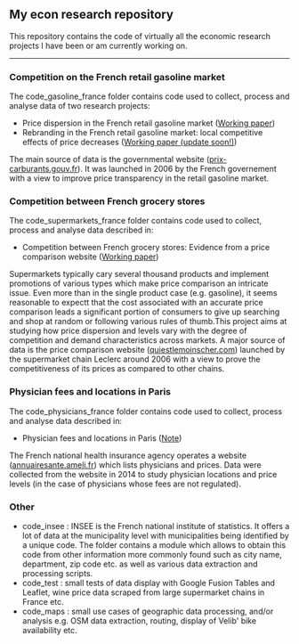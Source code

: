 ## My econ research repository

This repository contains the code of virtually all the economic research projects I have been or am currently working on. 

----------

### Competition on the French retail gasoline market

The code_gasoline_france folder contains code used to collect, process and analyse data of two research projects:


- Price dispersion in the French retail gasoline market ([Working paper](https://github.com/etiennecha/master_code/blob/master/papers/french_retail_gasoline_dispersion/french_retail_gasoline_dispersion.pdf))
- Rebranding in the French retail gasoline market: local competitive effects of price decreases ([Working paper (update soon!)](https://github.com/etiennecha/master_code/blob/master/papers/french_retail_gasoline_total_access/french_retail_gasoline_total_access.pdf))

The main source of data is the governmental website ([prix-carburants.gouv.fr](http://www.prix-carburants.gouv.fr)). It was launched in 2006 by the French governement with a view to improve price transparency in the retail gasoline market.


### Competition between French grocery stores

The code_supermarkets_france folder contains code used to collect, process and analyse data described in:


- Competition between French grocery stores: Evidence from a price comparison website ([Working paper](https://github.com/etiennecha/master_code/blob/master/papers/french_supermarkets_competition/french_supermarkets_competition.pdf))

Supermarkets typically cary several thousand products and implement promotions of various types which make price comparison an intricate issue. Even more than in the single product case (e.g. gasoline), it seems reasonable to expectt that the cost associated with an accurate price comparison leads a significant portion of consumers to give up searching and shop at random or following various rules of thumb.This project aims at studying how price dispersion and levels vary with the degree of competition and demand characteristics across markets. A major source of data is the price comparison website ([quiestlemoinscher.com](http://www.quiestlemoinscher.com/)) launched by the supermarket chain Leclerc around 2006 with a view to prove the competitiveness of its prices as compared to other chains.

### Physician fees and locations in Paris

The code_physicians_france folder contains code used to collect, process and analyse data described in:

- Physician fees and locations in Paris ([Note](https://github.com/etiennecha/master_code/blob/master/papers/french_physicians/report.pdf))

The French national health insurance agency operates a website ([annuairesante.ameli.fr](http://annuairesante.ameli.fr/)) which lists physicians and prices. Data were collected from the website in 2014 to study physician locations and price levels (in the case of physicians whose fees are not regulated).

### Other

- code_insee : INSEE is the French national institute of statistics. It offers a lot of data at the municipality level with municipalities being identified by a unique code. The folder contains a module which allows to obtain this code from other information more commonly found such as city name, department, zip code etc. as well as various data extraction and processing scripts.
- code_test : small tests of data display with Google Fusion Tables and Leaflet, wine price data scraped from large supermarket chains in France etc.
- code_maps : small use cases of geographic data processing, and/or analysis e.g. OSM data extraction, routing, display of Velib' bike availability etc.
